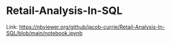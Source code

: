 # Retail-Analysis-In-SQL

Link: https://nbviewer.org/github/jacob-currie/Retail-Analysis-In-SQL/blob/main/notebook.ipynb
